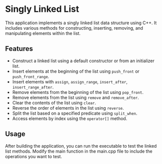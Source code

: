 # Singly Linked List
This application implements a singly linked list data structure using C++. It includes various methods for constructing, inserting, removing, and manipulating elements within the list.

## Features
- Construct a linked list using a default constructor or from an initializer list.
- Insert elements at the beginning of the list using `push_front` or `push_front_range`.
- Insert elements with `assign`, `assign_range`, `insert_after`, `insert_range_after`.
- Remove elements from the beginning of the list using `pop_front`.
- Remove elements from the list using `remove` and `remove_after`.
- Clear the contents of the list using `clear`.
- Reverse the order of elements in the list using `reverse`.
- Split the list based on a specified predicate using `split_when`.
- Access elements by index using the `operator[]` method.

## Usage
After building the application, you can run the executable to test the linked list methods. Modify the main function in the main.cpp file to include the operations you want to test.